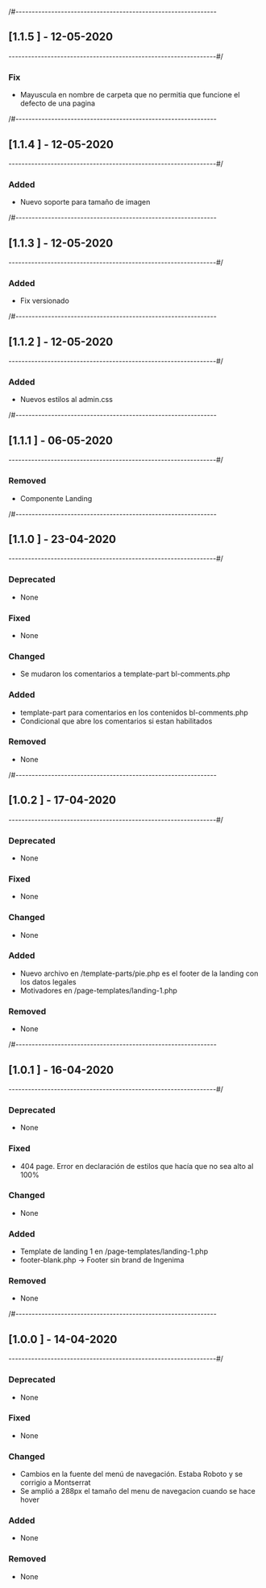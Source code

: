 /#--------------------------------------------------------------
## [1.1.5 ] - 12-05-2020
----------------------------------------------------------------#/

### Fix
- Mayuscula en nombre de carpeta que no permitia que funcione el defecto de una pagina

/#--------------------------------------------------------------
## [1.1.4 ] - 12-05-2020
----------------------------------------------------------------#/

### Added
- Nuevo soporte para tamaño de imagen

/#--------------------------------------------------------------
## [1.1.3 ] - 12-05-2020
----------------------------------------------------------------#/

### Added
- Fix versionado

/#--------------------------------------------------------------
## [1.1.2 ] - 12-05-2020
----------------------------------------------------------------#/

### Added
- Nuevos estilos al admin.css

/#--------------------------------------------------------------
## [1.1.1 ] - 06-05-2020
----------------------------------------------------------------#/

### Removed
- Componente Landing

/#--------------------------------------------------------------
## [1.1.0 ] - 23-04-2020
----------------------------------------------------------------#/
### Deprecated 
- None

### Fixed
- None

### Changed
- Se mudaron los comentarios a template-part bl-comments.php

### Added
- template-part para comentarios en los contenidos bl-comments.php
- Condicional que abre los comentarios si estan habilitados

### Removed
- None

/#--------------------------------------------------------------
## [1.0.2 ] - 17-04-2020
----------------------------------------------------------------#/
### Deprecated 
- None

### Fixed
- None

### Changed
- None

### Added
- Nuevo archivo en /template-parts/pie.php es el footer de la landing con los datos legales
- Motivadores en /page-templates/landing-1.php

### Removed
- None

/#--------------------------------------------------------------
## [1.0.1 ] - 16-04-2020
----------------------------------------------------------------#/
### Deprecated 
- None

### Fixed
- 404 page. Error en declaración de estilos que hacía que no sea alto al 100%

### Changed
- None

### Added
- Template de landing 1 en /page-templates/landing-1.php
- footer-blank.php -> Footer sin brand de Ingenima

### Removed
- None

/#--------------------------------------------------------------
## [1.0.0 ] - 14-04-2020
----------------------------------------------------------------#/
### Deprecated 
- None

### Fixed
- None

### Changed
- Cambios en la fuente del menú de navegación. Estaba Roboto y se corrigio a Montserrat
- Se amplió a 288px el tamaño del menu de navegacion cuando se hace hover

### Added
- None

### Removed
- None
